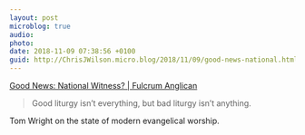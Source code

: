 ```yaml
---
layout: post
microblog: true
audio: 
photo: 
date: 2018-11-09 07:38:56 +0100
guid: http://ChrisJWilson.micro.blog/2018/11/09/good-news-national.html
---
```

[Good News: National Witness? | Fulcrum Anglican](https://www.fulcrum-anglican.org.uk/articles/good-news-national-witness/)
> Good liturgy isn’t everything, but bad liturgy isn’t anything.

Tom Wright on the state of modern evangelical worship. 
